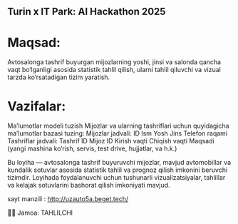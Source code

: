## Turin x IT Park: AI Hackathon 2025 
# Maqsad:
Avtosalonga tashrif buyurgan mijozlarning yoshi, jinsi va salonda qancha vaqt bo‘lganligi asosida statistik tahlil qilish, ularni tahlil qiluvchi va vizual tarzda ko‘rsatadigan tizim yaratish. 

# Vazifalar:
Ma’lumotlar modeli tuzish
Mijozlar va ularning tashriflari uchun quyidagicha ma’lumotlar bazasi tuzing:
Mijozlar jadvali:
ID
Ism
Yosh
Jins
Telefon raqami
Tashriflar jadvali:
Tashrif ID
Mijoz ID
Kirish vaqti
Chiqish vaqti
Maqsadi (yangi mashina ko‘rish, servis, test drive, hujjatlar, va h.k.)


Bu loyiha — avtosalonga tashrif buyuruvchi mijozlar, mavjud avtomobillar va kundalik sotuvlar asosida statistik tahlil va prognoz qilish imkonini beruvchi tizimdir. Loyihada foydalanuvchi uchun tushunarli vizualizatsiyalar, tahlillar va kelajak sotuvlarini bashorat qilish imkoniyati mavjud.

sayt manzili : http://uzauto5a.beget.tech/


👨‍💻 Jamoa: TAHLILCHI
